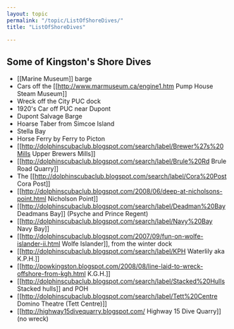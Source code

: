 ```yaml
---
layout: topic
permalink: "/topic/ListOfShoreDives/"
title: "ListOfShoreDives"

---
```


## Some of Kingston's Shore Dives
* [[Marine Museum]] barge
* Cars off the [[http://www.marmuseum.ca/engine1.htm Pump House Steam Museum]]
* Wreck off the City PUC dock
* 1920's Car off PUC near Dupont
* Dupont Salvage Barge
* Hoarse Taber from Simcoe Island
* Stella Bay
* Horse Ferry by Ferry to Picton
* [[http://dolphinscubaclub.blogspot.com/search/label/Brewer%27s%20Mills Upper Brewers Mills]]
* [[http://dolphinscubaclub.blogspot.com/search/label/Brule%20Rd Brule Road Quarry]]
* The [[http://dolphinscubaclub.blogspot.com/search/label/Cora%20Post Cora Post]]
* [[http://dolphinscubaclub.blogspot.com/2008/06/deep-at-nicholsons-point.html Nicholson Point]]
* [[http://dolphinscubaclub.blogspot.com/search/label/Deadman%20Bay Deadmans Bay]] (Psyche and Prince Regent)
* [[http://dolphinscubaclub.blogspot.com/search/label/Navy%20Bay Navy Bay]]
* [[http://dolphinscubaclub.blogspot.com/2007/09/fun-on-wolfe-islander-ii.html Wolfe Islander]], from the winter dock
* [[http://dolphinscubaclub.blogspot.com/search/label/KPH Waterlily aka K.P.H.]]
* [[http://powkingston.blogspot.com/2008/08/line-laid-to-wreck-offshore-from-kgh.html K.G.H.]] 
* [[http://dolphinscubaclub.blogspot.com/search/label/Stacked%20Hulls Stacked hulls]] and POH
* [[http://dolphinscubaclub.blogspot.com/search/label/Tett%20Centre Domino Theatre (Tett Centre)]]
* [[http://highway15divequarry.blogspot.com/ Highway 15 Dive Quarry]] (no wreck)

